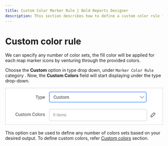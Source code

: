 ```yaml
---
title: Custom Color Marker Rule | Bold Reports Designer
description: This section describes how to define a custom color rule for Map markers with the Bold Report Designer.
---
```


# Custom color rule

We can specify any number of color sets, the fill color will be applied for each map marker icons by venturing through the provided colors.

Choose the **Custom** option in type drop down, under `Marker Color Rule` category . Now, the **Custom Colors** field will start displaying under the type drop-down.

![Map palette types](/static/assets/on-premise/images/report-designer/report-items/map/marker-color-rule/custom-colors-field.png)

This option can be used to define any number of colors sets based on your desired output. To define custom colors, refer [Custom colors](/designer-guide/report-designer/report-items/map/define-custom-colors/) section.